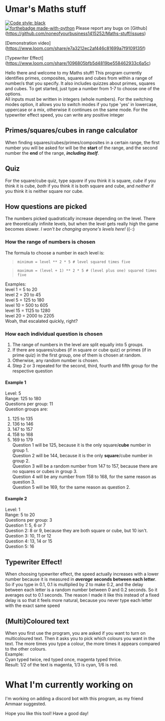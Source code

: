 # Umar's Maths stuff
[![Code style: black](https://img.shields.io/badge/code%20style-black-000000.svg)](https://github.com/psf/black)  
[![forthebadge made-with-python](http://ForTheBadge.com/images/badges/made-with-python.svg)](https://www.python.org/)
Please report any bugs on [Github] (https://github.com/noneofyourbusiness1415252/Maths-stuff/issues) 

[Demonstration video] (https://www.loom.com/share/e7a3212ec2af446c81699a7f9109135f)

[Typewriter Effect] (https://www.loom.com/share/1096805bfb5d4819be558462933c6a5c)

Hello there and welcome to my Maths stuff!
This program currently identifies primes, composites, squares and cubes from within a range of number/s that you specify. It also includes quizzes about primes, squares and cubes.
To get started, just type a number from 1-7 to choose one of the options.   
All inputs must be written in integers (whole numbers). For the switching modes option, it allows you to switch modes if you type 'yes' in lowercase, uppercase or a mix, otherwise it continues on the same mode. For the typewriter effect speed, you can write any positive integer
## Primes/squares/cubes in range calculator
When finding squares/cubes/primes/composites in a certain range, the first number you will be asked for will be the **start** of the range, and the second number the **end** of the range, ***including itself***.
## Quiz  
For the square/cube quiz, type *square* if you think it is square, *cube* if you think it is cube, *both* if you think it is both square and cube, and *neither* if you think it is neither square nor cube.
## How questions are picked
The numbers picked quadratically increase depending on the level. There are theoretically infinite levels, but when the level gets really high the game becomes slower. *I won't be changing anyone's levels here!* ((-:)
### How the range of numbers is chosen
The formula to choose a number in each level is:
> `minimum = level ** 2 * 5 # level squared times five`

> `maximum = (level + 1) ** 2 * 5 # (level plus one) squared times five`

Examples:  
level 1 = 5 to 20  
level 2 = 20 to 45  
level 5 = 125 to 180  
level 10 = 500 to 605  
level 15 = 1125 to 1280  
level 20 = 2000 to 2205  
Woah, that escalated quickly, right?
### How each individual question is chosen
1. The range of numbers in the level are split equally into 5 groups.
2. If there are squares/cubes (if in square or cube quiz) or primes (if in prime quiz) in the first group, one of them is chosen at random.
3. Otherwise, any random number is chosen.
4. Step 2 or 3 repeated for the second, third, fourth and fifth group for the respective question
#### Example 1
Level: 5  
Range: 125 to 180  
Questions per group: 11  
Question groups are:  
1. 125 to 135  
2. 136 to 146  
3. 147 to 157  
4. 158 to 168  
5. 169 to 179  
Question 1 will be 125, because it is the only square/**cube** number in group 1.  
Question 2 will be 144, because it is the only **square**/cube number in group 2.  
Question 3 will be a random number from 147 to 157, because there are no squares or cubes in group 3.  
Question 4 will be any number from 158 to 168, for the same reason as question 3.   
Question 5 will be 169, for the same reason as question 2. 
#### Example 2
Level: 1  
Range: 5 to 20  
Questions per group: 3  
Question 1: 5, 6 or 7  
Question 2: 8 or 9, because they are both square or cube, but 10 isn't.  
Question 3: 10, 11 or 12  
Question 4: 13, 14 or 15  
Question 5: 16

## Typewriter Effect!
When choosing typewriter effect, the speed actually increases with a lower number because it is measured in ***average*** **seconds between each letter**.
So if you type in 0.1, 0.1 is multiplied by 2 to make 0.2, and the delay between each letter is a random number between 0 and 0.2 seconds. So it averages out to 0.1 seconds. 
The reason I made it like this instead of a fixed delay is so that it feels more natural, because you never type each letter with the exact same speed
## (Multi)Coloured text  
When you first use the program, you are asked if you want to turn on multicoloured text. Then it asks you to pick which colours you want in the text. The more times you type a colour, the more times it appears compared to the other colours.  
Example:  
Cyan typed twice, red typed once, magenta typed thrice.  
Result: 1/2 of the text is magenta, 1/3 is cyan, 1/6 is red. 
# What I'm currently working on
I'm working on adding a discord bot with this program, as my friend Ammaar suggested.

Hope you like this tool! Have a good day!

  

